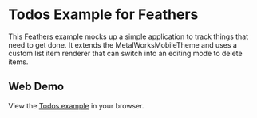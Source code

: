 # Todos Example for Feathers

This [Feathers](http://feathersui.com/) example mocks up a simple application to track things that need to get done. It extends the MetalWorksMobileTheme and uses a custom list item renderer that can switch into an editing mode to delete items.

## Web Demo

View the [Todos example](http://feathersui.com/examples/todos/) in your browser.